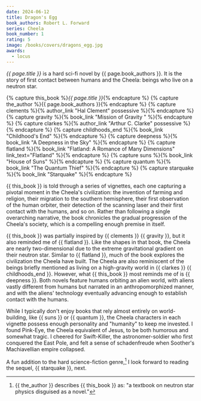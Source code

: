 ```yaml
---
date: 2024-06-12
title: Dragon's Egg
book_authors: Robert L. Forward
series: Cheela
book_number: 1
rating: 5
image: /books/covers/dragons_egg.jpg
awards:
  - locus
---
```


<cite class="book-title">{{ page.title }}</cite> is a hard sci-fi novel by
<span class="author-name">{{ page.book_authors }}</span>. It is the story of
first contact between humans and the Cheela: beings who live on a neutron
star.

{% capture this_book %}<cite class="book-title">{{ page.title }}</cite>{% endcapture %}
{% capture the_author %}<span class="author-name">{{ page.book_authors }}</span>{% endcapture %}
{% capture clements %}{% author_link "Hal Clement" possessive %}{% endcapture %}
{% capture gravity %}{% book_link "Mission of Gravity " %}{% endcapture %}
{% capture clarkes %}{% author_link "Arthur C. Clarke" possessive %}{% endcapture %}
{% capture childhoods_end %}{% book_link "Childhood's End" %}{% endcapture %}
{% capture deepness %}{% book_link "A Deepness in the Sky" %}{% endcapture %}
{% capture flatland %}{% book_link "Flatland: A Romance of Many Dimensions" link_text="Flatland" %}{% endcapture %}
{% capture suns %}{% book_link "House of Suns" %}{% endcapture %}
{% capture quantum %}{% book_link "The Quantum Thief" %}{% endcapture %}
{% capture starquake %}{% book_link "Starquake" %}{% endcapture %}

{{ this_book }} is told through a series of vignettes, each one capturing a
pivotal moment in the Cheela's civilization: the invention of farming and
religion, their migration to the southern hemisphere, their first observation
of the human orbiter, their detection of the scanning laser and their first
contact with the humans, and so on. Rather than following a single overarching
narrative, the book chronicles the gradual progression of the Cheela's
society, which is a compelling enough premise in itself.

{{ this_book }} was partially inspired by {{ clements }} {{ gravity }}, but it
also reminded me of {{ flatland }}. Like the shapes in that book, the Cheela
are nearly two-dimensional due to the extreme gravitational gradient on their
neutron star. Similar to {{ flatland }}, much of the book explores the
civilization the Cheela have built. The Cheela are also reminiscent of the
beings briefly mentioned as living on a high-gravity world in {{ clarkes }} {{
childhoods_end }}. However, what {{ this_book }} most reminds me of is {{
deepness }}. Both novels feature humans orbiting an alien world, with aliens
vastly different from humans but narrated in an anthropomorphized manner, and
with the aliens' technology eventually advancing enough to establish contact
with the humans.

While I typically don't enjoy books that rely almost entirely on
world-building, like {{ suns }} or {{ quantum }}, the Cheela characters in
each vignette possess enough personality and "humanity" to keep me invested. I
found Pink-Eye, the Cheela equivalent of Jesus, to be both humorous and
somewhat tragic. I cheered for Swift-Killer, the astronomer-soldier who first
conquered the East Pole, and felt a sense of schadenfreude when Soother's
Machiavellian empire collapsed.

A fun addition to the hard science-fiction genre,[^text_book] I look forward
to reading the sequel, {{ starquake }}, next.

[^text_book]:
    {{ the_author }} describes {{ this_book }} as: "a textbook on neutron star
    physics disguised as a novel."
